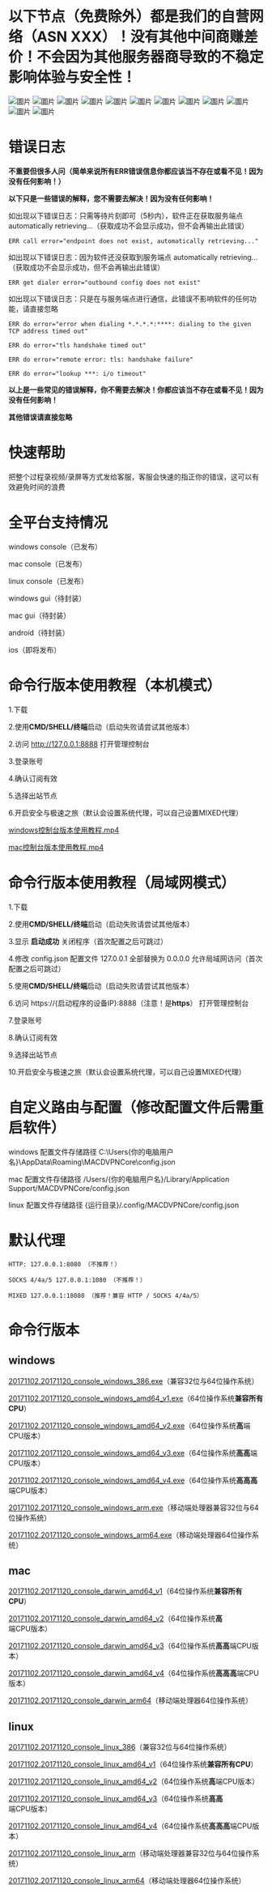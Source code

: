 # 以下节点（免费除外）都是我们的自营网络（ASN XXX）！没有其他中间商赚差价！不会因为其他服务器商导致的不稳定影响体验与安全性！
![圖片](https://github.com/user-attachments/assets/264c9d0f-49d1-4649-a452-6ed52c8c9c56)
![圖片](https://github.com/user-attachments/assets/e19a284c-e4ac-4d16-99f3-6c5de992b9e0)
![圖片](https://github.com/user-attachments/assets/7f2861a3-46cd-4501-9a80-db65c73dc791)
![圖片](https://github.com/user-attachments/assets/5d364bea-fe6c-4f7a-a74e-fe0934f12d3a)
![圖片](https://github.com/user-attachments/assets/4e49ad70-1c36-4776-af73-1db7ca227e2f)
![圖片](https://github.com/user-attachments/assets/d5d5f941-7bd1-46fe-afcd-8471493a97cc)
![圖片](https://github.com/user-attachments/assets/50297145-0cec-4c21-9abf-2b07d5634d60)
![圖片](https://github.com/user-attachments/assets/32121a39-ada8-46b4-b19f-bd10cc1af5de)
![圖片](https://github.com/user-attachments/assets/a9f86065-a1d1-42c7-a25f-6ed578d3e746)
![圖片](https://github.com/user-attachments/assets/ae6e006a-7ff0-44d0-9c13-6054f8d3ca5a)
![圖片](https://github.com/user-attachments/assets/131173d6-91e8-4494-9db8-ea23db268542)
![圖片](https://github.com/user-attachments/assets/3493d3d4-b137-47ac-b735-f36f4e6b6d57)


# 错误日志
**不重要但很多人问（简单来说所有ERR错误信息你都应该当不存在或看不见！因为没有任何影响！）**

**以下只是一些错误的解释，您不需要去解决！因为没有任何影响！**

如出现以下错误日志：只需等待片刻即可（5秒内），软件正在获取服务端点 automatically retrieving...（获取成功不会显示成功，但不会再输出此错误）
```
ERR call error="endpoint does not exist, automatically retrieving..."
```

如出现以下错误日志：因为软件还没获取到服务端点 automatically retrieving...（获取成功不会显示成功，但不会再输出此错误）
```
ERR get dialer error="outbound config does not exist"
```

如出现以下错误日志：只是在与服务端点进行通信，此错误不影响软件的任何功能，请直接忽略
```
ERR do error="error when dialing *.*.*.*:****: dialing to the given TCP address timed out"
```

```
ERR do error="tls handshake timed out"
```
```
ERR do error="remote error: tls: handshake failure"
```

```
ERR do error="lookup ***: i/o timeout"
```

**以上是一些常见的错误解释，你不需要去解决！你都应该当不存在或看不见！因为没有任何影响！**

**其他错误请直接忽略**

# 快速帮助
把整个过程录视频/录屏等方式发给客服，客服会快速的指正你的错误，这可以有效避免时间的浪费

# 全平台支持情况
windows console（已发布）

mac console（已发布）

linux console（已发布）

windows gui（待封装）

mac gui（待封装）

android（待封装）

ios（即将发布）

# 命令行版本使用教程（本机模式）
1.下载

2.使用**CMD/SHELL/终端**启动（启动失败请尝试其他版本）

2.访问 http://127.0.0.1:8888 打开管理控制台

3.登录账号

4.确认订阅有效

5.选择出站节点

6.开启安全与极速之旅（默认会设置系统代理，可以自己设置MIXED代理）

[windows控制台版本使用教程.mp4](https://macdvpn.com/tmp/video/windows-console.mp4)

[mac控制台版本使用教程.mp4](https://macdvpn.com/tmp/video/mac-console.mp4)

# 命令行版本使用教程（局域网模式）
1.下载

2.使用**CMD/SHELL/终端**启动（启动失败请尝试其他版本）

3.显示 **启动成功** 关闭程序（首次配置之后可跳过）

4.修改 config.json 配置文件 127.0.0.1 全部替换为 0.0.0.0 允许局域网访问（首次配置之后可跳过）

5.使用**CMD/SHELL/终端**启动（启动失败请尝试其他版本）

6.访问 https://{启动程序的设备IP}:8888（注意！是**https**） 打开管理控制台

7.登录账号

8.确认订阅有效

9.选择出站节点

10.开启安全与极速之旅（默认会设置系统代理，可以自己设置MIXED代理）

# 自定义路由与配置（修改配置文件后需重启软件）
windows 配置文件存储路径 C:\Users\{你的电脑用户名}\AppData\Roaming\MACDVPNCore\config.json

mac 配置文件存储路径 /Users/{你的电脑用户名}/Library/Application Support/MACDVPNCore/config.json

linux 配置文件存储路径 {运行目录}/.config/MACDVPNCore/config.json

# 默认代理
```
HTTP: 127.0.0.1:8080 （不推荐！）
```

```
SOCKS 4/4a/5 127.0.0.1:1080 （不推荐！）
```

```
MIXED 127.0.0.1:18080 （推荐！兼容 HTTP / SOCKS 4/4a/5）
```

# 命令行版本
## windows
[20171102.20171120_console_windows_386.exe](https://macdvpn.com/tmp/20171102.20171120/console_windows_386.exe)（兼容32位与64位操作系统）

[20171102.20171120_console_windows_amd64_v1.exe](https://macdvpn.com/tmp/20171102.20171120/console_windows_amd64_v1.exe)（64位操作系统**兼容所有CPU**）

[20171102.20171120_console_windows_amd64_v2.exe](https://macdvpn.com/tmp/20171102.20171120/console_windows_amd64_v2.exe)（64位操作系统**高**端CPU版本）

[20171102.20171120_console_windows_amd64_v3.exe](https://macdvpn.com/tmp/20171102.20171120/console_windows_amd64_v3.exe)（64位操作系统**高高**端CPU版本）

[20171102.20171120_console_windows_amd64_v4.exe](https://macdvpn.com/tmp/20171102.20171120/console_windows_amd64_v4.exe)（64位操作系统**高高高**端CPU版本）

[20171102.20171120_console_windows_arm.exe](https://macdvpn.com/tmp/20171102.20171120/console_windows_arm.exe)（移动端处理器兼容32位与64位操作系统）

[20171102.20171120_console_windows_arm64.exe](https://macdvpn.com/tmp/20171102.20171120/console_windows_arm64.exe)（移动端处理器64位操作系统）

## mac
[20171102.20171120_console_darwin_amd64_v1](https://macdvpn.com/tmp/20171102.20171120/console_darwin_amd64_v1)（64位操作系统**兼容所有CPU**）

[20171102.20171120_console_darwin_amd64_v2](https://macdvpn.com/tmp/20171102.20171120/console_darwin_amd64_v2)（64位操作系统**高**端CPU版本）

[20171102.20171120_console_darwin_amd64_v3](https://macdvpn.com/tmp/20171102.20171120/console_darwin_amd64_v3)（64位操作系统**高高**端CPU版本）

[20171102.20171120_console_darwin_amd64_v4](https://macdvpn.com/tmp/20171102.20171120/console_darwin_amd64_v4)（64位操作系统**高高高**端CPU版本）

[20171102.20171120_console_darwin_arm64](https://macdvpn.com/tmp/20171102.20171120/console_darwin_arm64)（移动端处理器64位操作系统）

## linux
[20171102.20171120_console_linux_386](https://macdvpn.com/tmp/20171102.20171120/console_linux_386)（兼容32位与64位操作系统）

[20171102.20171120_console_linux_amd64_v1](https://macdvpn.com/tmp/20171102.20171120/console_linux_amd64_v1)（64位操作系统**兼容所有CPU**）

[20171102.20171120_console_linux_amd64_v2](https://macdvpn.com/tmp/20171102.20171120/console_linux_amd64_v2)（64位操作系统**高**端CPU版本）

[20171102.20171120_console_linux_amd64_v3](https://macdvpn.com/tmp/20171102.20171120/console_linux_amd64_v3)（64位操作系统**高高**端CPU版本）

[20171102.20171120_console_linux_amd64_v4](https://macdvpn.com/tmp/20171102.20171120/console_linux_amd64_v4)（64位操作系统**高高高**端CPU版本）

[20171102.20171120_console_linux_arm](https://macdvpn.com/tmp/20171102.20171120/console_linux_arm)（移动端处理器兼容32位与64位操作系统）

[20171102.20171120_console_linux_arm64](https://macdvpn.com/tmp/20171102.20171120/console_linux_arm64)（移动端处理器64位操作系统）
